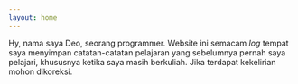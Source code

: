 ```yaml
---
layout: home
---
```


Hy, nama saya Deo, seorang programmer. Website ini semacam <i>log</i> tempat
saya menyimpan catatan-catatan pelajaran yang sebelumnya pernah saya pelajari,
khususnya ketika saya masih berkuliah. Jika terdapat kekelirian mohon dikoreksi.